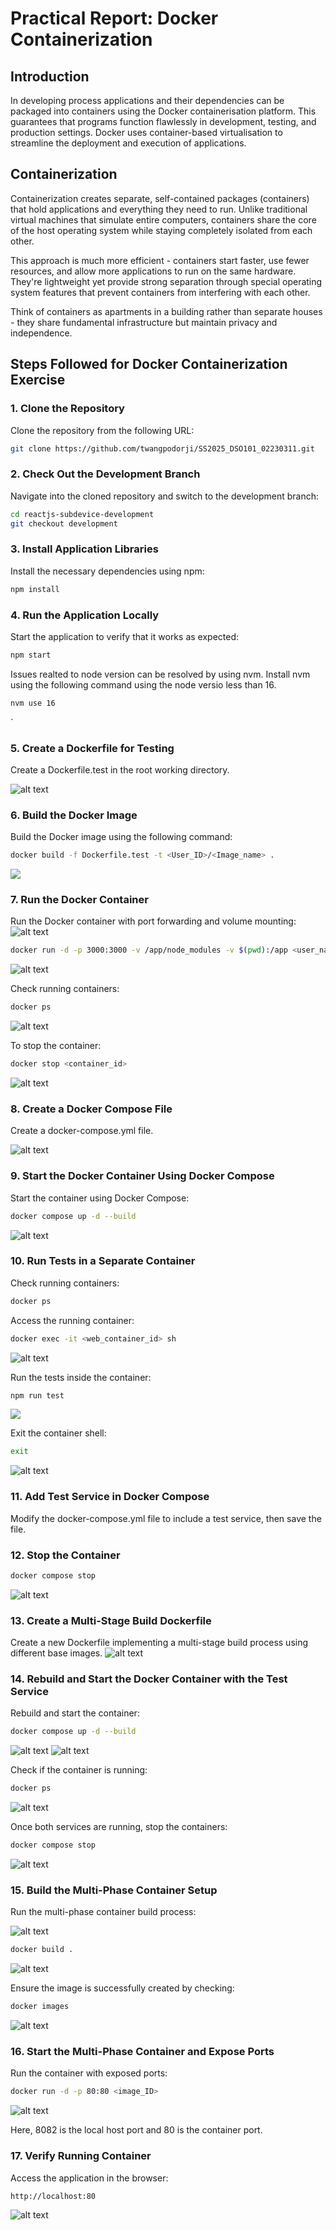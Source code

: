 # Practical Report: Docker Containerization

## Introduction

In developing process applications and their dependencies can be packaged into containers using the Docker containerisation platform. This guarantees that programs function flawlessly in development, testing, and production settings. Docker uses container-based virtualisation to streamline the deployment and execution of applications.

## Containerization

Containerization creates separate, self-contained packages (containers) that hold applications and everything they need to run. Unlike traditional virtual machines that simulate entire computers, containers share the core of the host operating system while staying completely isolated from each other.

This approach is much more efficient - containers start faster, use fewer resources, and allow more applications to run on the same hardware. They're lightweight yet provide strong separation through special operating system features that prevent containers from interfering with each other.

Think of containers as apartments in a building rather than separate houses - they share fundamental infrastructure but maintain privacy and independence.

## Steps Followed for Docker Containerization Exercise

### 1. Clone the Repository

Clone the repository from the following URL:

```sh
git clone https://github.com/twangpodorji/SS2025_DSO101_02230311.git
```

### 2. Check Out the Development Branch

Navigate into the cloned repository and switch to the development branch:

```sh
cd reactjs-subdevice-development
git checkout development
```

### 3. Install Application Libraries

Install the necessary dependencies using npm:

```sh
npm install
```

### 4. Run the Application Locally

Start the application to verify that it works as expected:

```sh
npm start
```

Issues realted to node version can be resolved by using nvm. Install nvm using the following command using the node versio
less than 16.
```sh
nvm use 16
```
`
### 5. Create a Dockerfile for Testing

Create a Dockerfile.test in the root working directory.

![alt text](p1-images/dockerfile.png) 

### 6. Build the Docker Image

Build the Docker image using the following command:

```sh
docker build -f Dockerfile.test -t <User_ID>/<Image_name> .
```
![](images/1.png)

### 7. Run the Docker Container

Run the Docker container with port forwarding and volume mounting:
![alt text](p1-images/dockerbuild.png)

```sh 
docker run -d -p 3000:3000 -v /app/node_modules -v $(pwd):/app <user_name>/<image_name>
```
![alt text](p1-images/3.png)


Check running containers:

```sh
docker ps
```
![alt text](p1-images/4.png)


To stop the container:

```sh
docker stop <container_id>
```
![alt text](p1-images/stopcontainer.png)

### 8. Create a Docker Compose File

Create a docker-compose.yml file.

![alt text](<p1-images/docker-compose.yml file.png>)

### 9. Start the Docker Container Using Docker Compose

Start the container using Docker Compose:

```sh
docker compose up -d --build
```
![alt text](<p1-images/compose up -d --build.png>)

### 10. Run Tests in a Separate Container

Check running containers:

```sh
docker ps
```

Access the running container:
```sh
docker exec -it <web_container_id> sh
```
![alt text](p1-images/7.png)

Run the tests inside the container:
```sh
npm run test
```
![](images/5.png)

Exit the container shell:
```sh
exit
```
![alt text](p1-images/8.png)


### 11. Add Test Service in Docker Compose

Modify the docker-compose.yml file to include a test service, then save the file.

### 12. Stop the Container

```sh
docker compose stop
```
![alt text](p1-images/10.png)

### 13. Create a Multi-Stage Build Dockerfile

Create a new Dockerfile implementing a multi-stage build process using different base images.
![alt text](p1-images/11.png)


### 14. Rebuild and Start the Docker Container with the Test Service

Rebuild and start the container:

```sh
docker compose up -d --build
```
![alt text](p1-images/12.png)
![alt text](p1-images/14.png)

Check if the container is running:

```sh
docker ps
```
![alt text](p1-images/13.png)


Once both services are running, stop the containers:

```sh
docker compose stop
```
![alt text](p1-images/15.png)

### 15. Build the Multi-Phase Container Setup

Run the multi-phase container build process:

![alt text](p1-images/20.png)

```sh
docker build .
```
![alt text](p1-images/16.png)



Ensure the image is successfully created by checking:

```sh
docker images
```
![alt text](p1-images/21.png)


### 16. Start the Multi-Phase Container and Expose Ports

Run the container with exposed ports:

```sh
docker run -d -p 80:80 <image_ID>
```
![alt text](p1-images/17.png)

Here, 8082 is the local host port and 80 is the container port.

### 17. Verify Running Container

Access the application in the browser:
```sh
http://localhost:80
```

![alt text](p1-images/19.png)